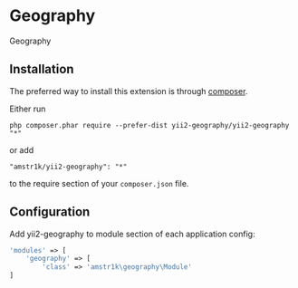 Geography
=========
Geography

Installation
------------

The preferred way to install this extension is through [composer](http://getcomposer.org/download/).

Either run

```
php composer.phar require --prefer-dist yii2-geography/yii2-geography "*"
```

or add

```
"amstr1k/yii2-geography": "*"
```

to the require section of your `composer.json` file.

Configuration
-------------

Add yii2-geography to module section of each application config:

```php
'modules' => [
    'geography' => [
        'class' => 'amstr1k\geography\Module'
]
```